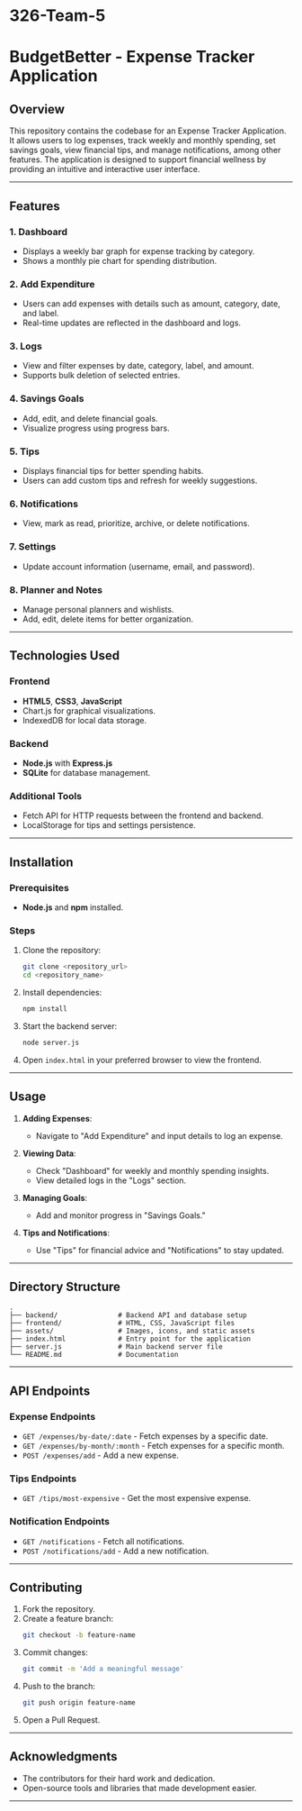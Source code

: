 # 326-Team-5
# BudgetBetter - Expense Tracker Application

## Overview

This repository contains the codebase for an Expense Tracker Application. It allows users to log expenses, track weekly and monthly spending, set savings goals, view financial tips, and manage notifications, among other features. The application is designed to support financial wellness by providing an intuitive and interactive user interface.

---

## Features

### 1. **Dashboard**
   - Displays a weekly bar graph for expense tracking by category.
   - Shows a monthly pie chart for spending distribution.

### 2. **Add Expenditure**
   - Users can add expenses with details such as amount, category, date, and label.
   - Real-time updates are reflected in the dashboard and logs.

### 3. **Logs**
   - View and filter expenses by date, category, label, and amount.
   - Supports bulk deletion of selected entries.

### 4. **Savings Goals**
   - Add, edit, and delete financial goals.
   - Visualize progress using progress bars.

### 5. **Tips**
   - Displays financial tips for better spending habits.
   - Users can add custom tips and refresh for weekly suggestions.

### 6. **Notifications**
   - View, mark as read, prioritize, archive, or delete notifications.

### 7. **Settings**
   - Update account information (username, email, and password).

### 8. **Planner and Notes**
   - Manage personal planners and wishlists.
   - Add, edit, delete items for better organization.

---

## Technologies Used

### **Frontend**
- **HTML5**, **CSS3**, **JavaScript**
- Chart.js for graphical visualizations.
- IndexedDB for local data storage.

### **Backend**
- **Node.js** with **Express.js**
- **SQLite** for database management.

### **Additional Tools**
- Fetch API for HTTP requests between the frontend and backend.
- LocalStorage for tips and settings persistence.

---

## Installation

### Prerequisites
- **Node.js** and **npm** installed.

### Steps
1. Clone the repository:
   ```bash
   git clone <repository_url>
   cd <repository_name>
   ```

2. Install dependencies:
   ```bash
   npm install
   ```

3. Start the backend server:
   ```bash
   node server.js
   ```

4. Open `index.html` in your preferred browser to view the frontend.

---

## Usage

1. **Adding Expenses**:
   - Navigate to "Add Expenditure" and input details to log an expense.

2. **Viewing Data**:
   - Check "Dashboard" for weekly and monthly spending insights.
   - View detailed logs in the "Logs" section.

3. **Managing Goals**:
   - Add and monitor progress in "Savings Goals."

4. **Tips and Notifications**:
   - Use "Tips" for financial advice and "Notifications" to stay updated.

---

## Directory Structure

```
.
├── backend/               # Backend API and database setup
├── frontend/              # HTML, CSS, JavaScript files
├── assets/                # Images, icons, and static assets
├── index.html             # Entry point for the application
├── server.js              # Main backend server file
└── README.md              # Documentation
```

---

## API Endpoints

### **Expense Endpoints**
- `GET /expenses/by-date/:date` - Fetch expenses by a specific date.
- `GET /expenses/by-month/:month` - Fetch expenses for a specific month.
- `POST /expenses/add` - Add a new expense.

### **Tips Endpoints**
- `GET /tips/most-expensive` - Get the most expensive expense.

### **Notification Endpoints**
- `GET /notifications` - Fetch all notifications.
- `POST /notifications/add` - Add a new notification.

---

## Contributing

1. Fork the repository.
2. Create a feature branch:
   ```bash
   git checkout -b feature-name
   ```
3. Commit changes:
   ```bash
   git commit -m 'Add a meaningful message'
   ```
4. Push to the branch:
   ```bash
   git push origin feature-name
   ```
5. Open a Pull Request.

---

## Acknowledgments

- The contributors for their hard work and dedication.
- Open-source tools and libraries that made development easier.

---
